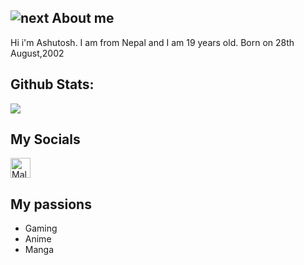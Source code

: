 ![next](https://imgur.com/undefined.png)
About me
---
Hi i'm Ashutosh. I am from Nepal and I am 19 years old.</a>
Born on 28th August,2002

<h2>Github Stats:</h2>
  <p><img src="https://github-readme-stats.vercel.app/api?username=Eidoron1&show_icons=true&theme=midnight-purple"></p>

My Socials
---
<a href="https://t.me/Eidoron1"><img alt="Mal" title="Mal" height="32" width="32" src="https://upload.wikimedia.org/wikipedia/commons/thumb/8/82/Telegram_logo.svg/600px-Telegram_logo.svg.png"></a>

My passions
---
* Gaming
* Anime
* Manga

<br />
<a href="https://aralroca.us8.list-manage.com/subscribe/post?u=29d99171aa3f671bde658475a&id=9f1a0b31e3">
  <table align="right">
      <tr>
          
